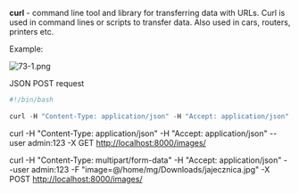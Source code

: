


  
**curl** - command line tool and library for transferring data with URLs. Curl is used in command lines or scripts to transfer data. Also used in cars, routers, printers etc.  
  
Example:  
  
![73-1.png](73-1.png)  
  
  
JSON POST request  
  

```python
#!/bin/bash  
  
curl -H "Content-Type: application/json" -H "Accept: application/json" -X POST -d '{"username": "admin", "password": "123"}' http://localhost:8000/auth/
```
  
  
curl -H "Content-Type: application/json" -H "Accept: application/json" --user admin:123 -X GET <http://localhost:8000/images/>   
  
curl -H "Content-Type: multipart/form-data" -H "Accept: application/json" --user admin:123 -F "image=@/home/mg/Downloads/jajecznica.jpg" -X POST <http://localhost:8000/images/> 